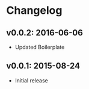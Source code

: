 # Changelog

## v0.0.2: 2016-06-06

- Updated Boilerplate

## v0.0.1: 2015-08-24

- Initial release
